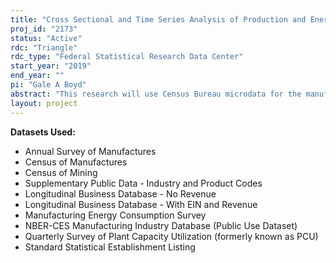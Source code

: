 ```yaml
---
title: "Cross Sectional and Time Series Analysis of Production and Energy Efficiency in Manufacturing: Phase II"
proj_id: "2173"
status: "Active"
rdc: "Triangle"
rdc_type: "Federal Statistical Research Data Center"
start_year: "2019"
end_year: ""
pi: "Gale A Boyd"
abstract: "This research will use Census Bureau microdata for the manufacturing and mining sectors to describe the distribution and conditional distribution of energy efficiency and other production factors, as well as variables that influence those distributions, using both panel and cross-sectional data. We will use broad manufacturing and mining sector analyses as well as industry-specific case studies. We will construct new imputations for energy use, utilizing various approaches to impute energy use when particular survey and census items suffer from missing data due to non-response. Several interrelated activities will expand upon work conducted under prior Census projects, including updating previous studies; expanding the research into additional sectors and generating time series estimates to investigate drivers of changes in productivity and efficiency, including managerial effects; constructing estimates of the quantity of fuel use for plants not included in the Manufacturing Energy Consumption Survey but included in the Annual Survey of Manufactures and Census of Manufactures; and estimating the relationship between energy use, economic efficiency, and productivity from the dimensions of total factor, labor, and energy quantities for manufacturing and mining. A key component is that much of the analysis occurs at detailed industry levels where the researchers can use sector-specific knowledge to inform Census data collection processes."
layout: project
---
```


**Datasets Used:**

  - Annual Survey of Manufactures 
  - Census of Manufactures 
  - Census of Mining 
  - Supplementary Public Data - Industry and Product Codes 
  - Longitudinal Business Database - No Revenue 
  - Longitudinal Business Database - With EIN and Revenue 
  - Manufacturing Energy Consumption Survey 
  - NBER-CES Manufacturing Industry Database (Public Use Dataset) 
  - Quarterly Survey of Plant Capacity Utilization (formerly known as PCU) 
  - Standard Statistical Establishment Listing 

